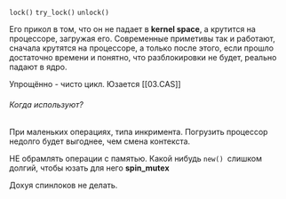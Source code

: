 `lock()`
`try_lock()`
`unlock()`

Его прикол в том, что он не падает в **kernel space**, а крутится на процессоре, загружая его.
Современные приметивы так и работают, сначала крутятся на процессоре, а только после этого, если прошло достаточно времени и понятно, что разблокировки не будет, реально падают в ядро.

Упрощённо - чисто цикл.
Юзается [[03.CAS]]
###### Когда используют?
При маленьких операциях, типа инкримента.
Погрузить процессор недолго будет выгоднее, чем смена контекста.

НЕ обрамлять операции с памятью. Какой нибудь `new() `слишком долгий, чтобы юзать для него **spin_mutex**

Дохуя спинлоков не делать.